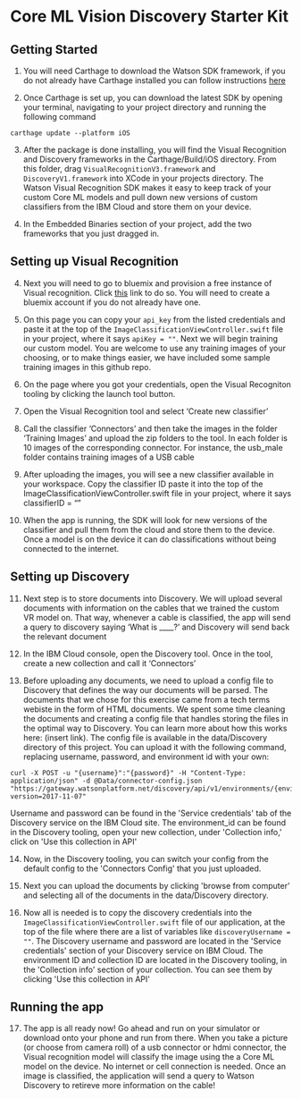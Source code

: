 # Core ML Vision Discovery Starter Kit
## Getting Started


1. You will need Carthage to download the Watson SDK framework, if you do not already have Carthage installed you can follow instructions [here](https://github.com/Carthage/Carthage#installing-carthage)

2. Once Carthage is set up, you can download the latest SDK by opening your terminal, navigating to your project directory and running the following command
```
carthage update --platform iOS
```
3. After the package is done installing, you will find the Visual Recognition and Discovery frameworks in the Carthage/Build/iOS directory. From this folder, drag `VisualRecognitionV3.framework` and `DiscoveryV1.framework` into XCode in your projects directory. The Watson Visual Recognition SDK makes it easy to keep track of your custom Core ML models and pull down new versions of custom classifiers from the IBM Cloud and store them on your device.

4. In the Embedded Binaries section of your project, add the two frameworks that you just dragged in.

## Setting up Visual Recognition

4. Next you will need to go to bluemix and provision a free instance of Visual recognition. Click [this](https://console.bluemix.net/registration/trial/?target=%2Fdeveloper%2Fwatson%2Fcreate-project%3Fservices%3Dwatson_vision_combined%26action%3Dcreate%26hideTours%3Dtrue) link to do so. You will need to create a bluemix account if you do not already have one.

5. On this page you can copy your `api_key` from the listed credentials and paste it at the top of the `ImageClassificationViewController.swift` file in your project, where it says `apiKey = ""`. Next we will begin training our custom model. You are welcome to use any training images of your choosing, or to make things easier, we have included some sample training images in this github repo.

6. On the page where you got your credentials, open the Visual Recogniton tooling by clicking the launch tool button.

7. Open the Visual Recognition tool and select ‘Create new classifier’

8. Call the classifier ‘Connectors’ and then take the images in the folder ‘Training Images’ and upload the zip folders to the tool. In each folder is 10 images of the corresponding connector. For instance, the usb_male folder contains training images of a USB cable

9. After uploading the images, you will see a new classifier available in your workspace. Copy the classifier ID paste it into the top of the ImageClassificationViewController.swift file in your project, where it says classifierID = “”

10. When the app is running, the SDK will look for new versions of the classifier and pull them from the cloud and store them to the device. Once a model is on the device it can do classifications without being connected to the internet.

## Setting up Discovery

11. Next step is to store documents into Discovery. We will upload several documents with information on the cables that we trained the custom VR model on. That way, whenever a cable is classified, the app will send a query to discovery saying ‘What is ____?’ and Discovery will send back the relevant document

12. In the IBM Cloud console, open the Discovery tool. Once in the tool, create a new collection and call it ‘Connectors’

13. Before uploading any documents, we need to upload a config file to Discovery that defines the way our documents will be parsed. The documents that we chose for this exercise came from a tech terms webiste in the form of HTML documents. We spent some time cleaning the documents and creating a config file that handles storing the files in the optimal way to Discovery. You can learn more about how this works here: (insert link). The config file is available in the data/Discovery directory of this project. You can upload it with the following command, replacing username, password, and environment id with your own:

```
curl -X POST -u "{username}":"{password}" -H "Content-Type: application/json" -d @Data/connector-config.json "https://gateway.watsonplatform.net/discovery/api/v1/environments/{environment_id}/configurations?version=2017-11-07"
```

Username and password can be found in the 'Service credentials' tab of the Discovery service on the IBM Cloud site. The environment_id can be found in the Discovery tooling, open your new collection, under 'Collection info,' click on 'Use this collection in API'

14. Now, in the Discovery tooling, you can switch your config from the default config to the 'Connectors Config' that you just uploaded.

15. Next you can upload the documents by clicking 'browse from computer' and selecting all of the documents in the data/Discovery directory.

16. Now all is needed is to copy the discovery credentials into the `ImageClassificationViewController.swift` file of our application, at the top of the file where there are a list of variables like `discoveryUsername = ""`. The Discovery username and password are located in the 'Service credentials' section of your Discovery service on IBM Cloud. The environment ID and collection ID are located in the Discovery tooling, in the 'Collection info' section of your collection. You can see them by clicking 'Use this collection in API'

## Running the app

17. The app is all ready now! Go ahead and run on your simulator or download onto your phone and run from there. When you take a picture (or choose from camera roll) of a usb connector or hdmi connector, the Visual recognition model will classify the image using the a Core ML model on the device. No internet or cell connection is needed. Once an image is classified, the application will send a query to Watson Discovery to retireve more information on the cable!
